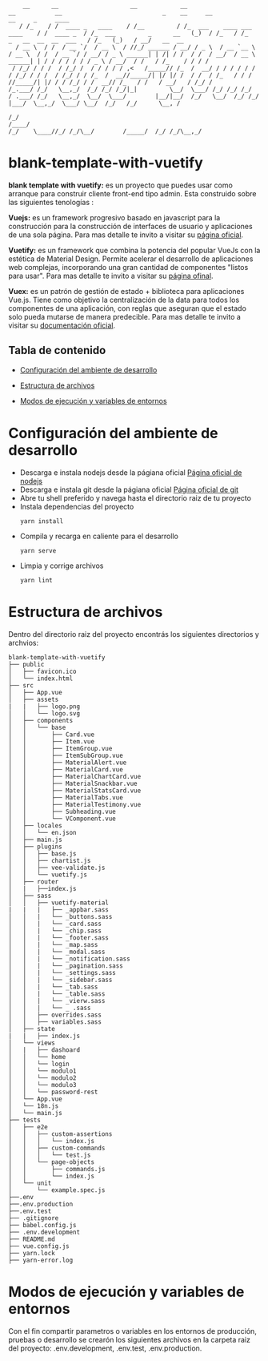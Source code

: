 
```
    __      __                    __            __                                __           __                            _    __     __                                 __     _     ____         
   / /_    / /  ____ _   ____    / /__         / /_  ___    ____ ___     ____    / /  ____ _  / /_  ___         _      __   (_)  / /_   / /_         _   __  __  __  ___   / /_   (_)   / __/   __  __
  / __ \  / /  / __ `/  / __ \  / //_/ ______ / __/ / _ \  / __ `__ \   / __ \  / /  / __ `/ / __/ / _ \ ______| | /| / /  / /  / __/  / __ \ ______| | / / / / / / / _ \ / __/  / /   / /_    / / / /
 / /_/ / / /  / /_/ /  / / / / / ,<   /_____// /_  /  __/ / / / / / /  / /_/ / / /  / /_/ / / /_  /  __//_____/| |/ |/ /  / /  / /_   / / / //_____/| |/ / / /_/ / /  __// /_   / /   / __/   / /_/ / 
/_.___/ /_/   \__,_/  /_/ /_/ /_/|_|         \__/  \___/ /_/ /_/ /_/  / .___/ /_/   \__,_/  \__/  \___/        |__/|__/  /_/   \__/  /_/ /_/        |___/  \__,_/  \___/ \__/  /_/   /_/      \__, /  
                                                                     /_/                                                                                                                     /____/                                                                                                                                                      /_/    \____//_/ /_/\__/        /_____/  /_/ /_/\__,_/ 

```

# blank-template-with-vuetify

**blank template with vuetify:** es un proyecto que puedes usar como arranque para construir cliente front-end tipo admin. Esta construido sobre las siguientes tenologías :

**Vuejs:** es un framework progresivo basado en javascript para la construcción para la construcción de interfaces de usuario y aplicaciones de una sola página. Para mas detalle te invito a visitar su [página oficial](https://vuejs.org/).

**Vuetify:** es un framework que combina la potencia del popular VueJs con la estética de Material Design. Permite acelerar el desarrollo de aplicaciones web complejas, incorporando una gran cantidad de componentes "listos para usar". Para mas detalle te invito a visitar su [página ofinal](https://vuetifyjs.com/).

**Vuex:** es un patrón de gestión de estado + biblioteca para aplicaciones Vue.js. Tiene como objetivo la centralización de la data para todos los componentes de una aplicación, con reglas que aseguran que el estado solo pueda mutarse de manera predecible. Para mas detalle te invito a visitar su [documentación oficial](https://vuex.vuejs.org/).


## Tabla de contenido


* [Configuración del ambiente de desarrollo](#Configuración-del-ambiente-de-desarrollo)

* [Estructura de archivos](#estructura-de-archivos)

* [Modos de ejecución y variables de entornos](#Modos-de-ejecución-y-variables-de-entornos)




# Configuración del ambiente de desarrollo
- Descarga e instala nodejs desde la págiana oficial  [Página oficial de nodejs](https://nodejs.org/en/)
- Descarga e instala git desde la págiana oficial  [Página oficial de git ](https://git-scm.com/)
- Abre tu shell preferido y navega hasta el directorio raiz de tu proyecto
- Instala dependencias del proyecto
    ```
    yarn install
    ```
- Compila y recarga en caliente para el desarrollo
    ```
    yarn serve
    ```
- Limpia y corrige archivos
    ```
    yarn lint
    ```
  


# Estructura de archivos

Dentro del directorio raiz del proyecto encontrás los siguientes directorios y archvios:

```
blank-template-with-vuetify
├── public
│   ├── favicon.ico
│   └── index.html
├── src
│   ├── App.vue
│   ├── assets
|   |   ├── logo.png
│   │   └── logo.svg 
│   ├── components
│   │   └── base
│   │       ├── Card.vue
│   │       ├── Item.vue
│   │       ├── ItemGroup.vue
│   │       ├── ItemSubGroup.vue
│   │       ├── MaterialAlert.vue
│   │       ├── MaterialCard.vue
│   │       ├── MaterialChartCard.vue
│   │       ├── MaterialSnackbar.vue
│   │       ├── MaterialStatsCard.vue
│   │       ├── MaterialTabs.vue
│   │       ├── MaterialTestimony.vue
│   │       ├── Subheading.vue
│   │       └── VComponent.vue
│   ├── locales
│   │   └── en.json
│   ├── main.js
│   ├── plugins
│   │   ├── base.js
│   │   ├── chartist.js
│   │   ├── vee-validate.js
│   │   └── vuetify.js
│   ├── router
│   |   ├──index.js
│   ├── sass
│   │   ├── vuetify-material
|   |   |   ├── _appbar.sass 
│   │   |   └── _buttons.sass
│   │   |   └── _card.sass
│   │   |   └── _chip.sass
│   │   |   └── _footer.sass
│   │   |   └── _map.sass
│   │   |   └── _modal.sass
│   │   |   └── _notification.sass
│   │   |   └── _pagination.sass
│   │   |   └── _settings.sass
│   │   |   └── _sidebar.sass
│   │   |   └── _tab.sass
│   │   |   └── _table.sass
│   │   |   └── _vierw.sass
│   │   |   └── _ .sass
│   │   ├── overrides.sass
│   │   ├── variables.sass
│   ├── state
|   |   ├── index.js
│   └── views
│   |   ├── dashoard
│   │   └── home
│   │   └── login
│   │   └── modulo1
│   │   └── modulo2
│   │   └── modulo3
│   │   └── password-rest
│   └── App.vue
│   └── 18n.js
│   └── main.js
├── tests
│   ├── e2e
│   │   ├── custom-assertions
│   │   │   └── index.js
│   │   ├── custom-commands
│   │   │   └── test.js
│   │   └── page-objects
│   │       ├── commands.js
│   │       └── index.js
│   └── unit
│       └── example.spec.js
├──.env
├──.env.production
├──.env.test
├── .gitignore
├── babel.config.js
├── .env.development
├── README.md
├── vue.config.js
├── yarn.lock
├── yarn-error.log
```

# Modos de ejecución y variables de entornos

Con el fin compartir parametros o variables en los entornos de producción, pruebas o desarrollo se crearón los
siguientes archivos en la carpeta raiz del proyecto: .env.development, .env.test, .env.production.

 